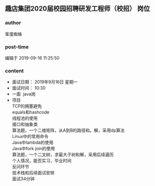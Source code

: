 ## 趣店集团2020届校园招聘研发工程师（校招） 岗位
### author 
笨蛋蜘蛛
### post-time 

编辑于  2019-09-16 11:25:50
### content 
<div class="post-topic-des nc-post-content">
 <ul>
  <li>
   <div>
    <span>
     面试日期：
    </span>
    <span>
     2019年9月16日 星期一
    </span>
    <span>
    </span>
   </div>
  </li>
  <li>
   <div>
    <span>
     面试时间：
    </span>
    <span>
     10:30
    </span>
   </div>
  </li>
  <li>
   <div>
    <span>
     <div>
      一面  java岗
     </div>
    </span>
   </div>
  </li>
  <li>
   <div>
    项目
    <br/>
    TCP的拥塞避免
    <br/>
    equals和hashcode
    <br/>
    线程池的使用
    <br/>
    接口和抽象类
    <br/>
    算法题，一个二维矩阵，从A到B的路径和。解，采用dp算法
    <br/>
    Linux中的常用命令
    <br/>
    Java中lambda的使用
    <br/>
    Java中fork join的使用
    <br/>
    算法题，一个二叉树，求最大子树和解，采用后续遍历
    <br/>
    个人情况，能否实习，毕业时间
    <br/>
    反问环节
    <br/>
    技术栈和后续面试安排
    <br/>
    面试34分钟
    <br/>
   </div>
  </li>
 </ul>
</div>
